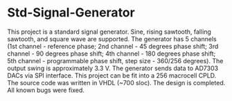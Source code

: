# Std-Signal-Generator

This project is a standard signal generator.
Sine, rising sawtooth, falling sawtooth, and square wave are supported.
The generator has 5 channels (1st channel - reference phase; 2nd channel - 45 degrees phase shift; 3rd channel - 90 degrees phase shift; 4th channel - 180 degrees phase shift; 5th channel - programmable phase shift, step size - 360/256 degrees).
The output swing is approximately 3.3 V.
The generator sends data to AD7303 DACs via SPI interface.
This project can be fit into a 256 macrocell CPLD.
The source code was written in VHDL (~700 sloc).
The design is completed.
All known bugs were fixed.
